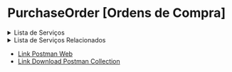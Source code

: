 # PurchaseOrder [Ordens de Compra]

<details>
  <summary>Lista de Serviços</summary><p>
  <ol>
      <li>Ordens de Compra | <b>URL: /api/purchase_order</b></li>
      <li>Itens da Ordem de Compra | URL: <b>/api/purchase_order_item</b></li>
      <li>Parcelas da Ordem de Compra | URL: <b>/api/purchase_order_parcel</b></li>
      <li>Tributações dos Itens da Ordem de Compra | URL: <b>/api/purchase_order_item_tax</b></li>
      <li>Recebimento Ordem de Compra | URL: <b>/api/purchase_order_receives</b></li>
 </details>

<details>
  <summary>Lista de Serviços Relacionados</summary><p>
  <ol>
    <li>
        <a href="#">Orderm de Compra</a>
      <ul>
        <li>GET - Fornecedores</li>
        <li>GET - Formas de Pagamento</li>
        <li>GET - Operações Fiscais</li>
        <li>GET - Transportadoras</li>
        <li>POST - Ordens de Compra</li>
      </ul>
    </li>
    <li>
        <a href="#">Itens da Ordem de Compra</a>
      <ul>
        <li>GET - Ordens de Compra</li>
        <li>GET - Produtos</li>
        <li>GET - Tipos de Item</li>
        <li>POST - Itens da Ordem de Compra</li>
      </ul>
    </li>
    <li>
        <a href="#">Parcelas da Ordem de Compra</a>
      <ul>
        <li>GET - Ordens de Compra</li>
        <li>POST - Parcelas da Ordem de Compra</li>
      </ul>
    </li>
     <li>
        <a href="#">Tributações dos itens da ordem de compra</a>
      <ul>
        <li>GET - Ordens de Compra</li>
        <li>GET - CFOP</li>
        <li>GET - Base ICMS</li>
        <li>POST - Tributações dos itens da ordem de compra</li>
      </ul>
    </li>
    <li>
        <a href="#">Recebimento Ordem de Compra</a>
      <ul>
        <li>GET - Ordens de Compra</li>
        <li>GET - Pedidos</li>
        <li>POST - Recebimento Ordem de Compra</li>
        <li>POST - Ordens de Compra</li>
      </ul>
    </li>
 </details>
 
  - <a href="https://www.postman.com/cakeerp/workspace/cakeerp/documentation/3375748-c360d1a8-7f5a-4979-8193-df565db52157" target="_blank">Link Postman Web</a>
  - <a href="https://github.com/CakeERP/API-CakeERP/blob/main/Exemplos/PurchaseOrder/CakeERP%20-%20API%20-%20PurchaseOrder.postman_collection.json">Link Download Postman Collection</a>
